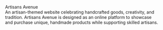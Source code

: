 Artisans Avenue
<br>
An artisan-themed website celebrating handcrafted goods, creativity, and tradition. Artisans Avenue is designed as an online platform to showcase and purchase unique, handmade products while supporting skilled artisans.
